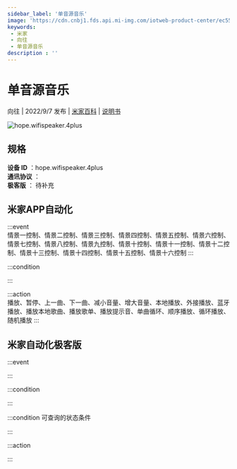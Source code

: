 ```yaml
---
sidebar_label: '单音源音乐'
image: 'https://cdn.cnbj1.fds.api.mi-img.com/iotweb-product-center/ec55ca7f764c628d130596218330bfe0_1652253472461.png?GalaxyAccessKeyId=AKVGLQWBOVIRQ3XLEW&Expires=9223372036854775807&Signature=+aZJNfhIDt5G1xhzDGApxlcQOSk='
keywords: 
 - 米家
 - 向往
 - 单音源音乐
description : ''
---
```

# 单音源音乐

向往 | 2022/9/7 发布 | [米家百科](https://home.mi.com/webapp/content/baike/product/index.html?model=hope.wifispeaker.4plus) | [说明书](https://home.mi.com/views/introduction.html?model=hope.wifispeaker.4plus&region=cn)

![hope.wifispeaker.4plus](https://cdn.cnbj1.fds.api.mi-img.com/iotweb-product-center/ec55ca7f764c628d130596218330bfe0_1652253472461.png?GalaxyAccessKeyId=AKVGLQWBOVIRQ3XLEW&Expires=9223372036854775807&Signature=+aZJNfhIDt5G1xhzDGApxlcQOSk=)

## 规格  
> 
**设备 ID** ：hope.wifispeaker.4plus  
**通讯协议** ：  
**极客版**  ： 待补充 


## 米家APP自动化  

:::event  
情景一控制、情景二控制、情景三控制、情景四控制、情景五控制、情景六控制、情景七控制、情景八控制、情景九控制、情景十控制、情景十一控制、情景十二控制、情景十三控制、情景十四控制、情景十五控制、情景十六控制
:::

:::condition  

:::

:::action   
播放、暂停、上一曲、下一曲、减小音量、增大音量、本地播放、外接播放、蓝牙播放、播放本地歌曲、播放歌单、播放提示音、单曲循环、顺序播放、循环播放、随机播放
:::

## 米家自动化极客版  

:::event  

:::

:::condition  

:::

:::condition 可查询的状态条件  

:::

:::action  

:::

        
